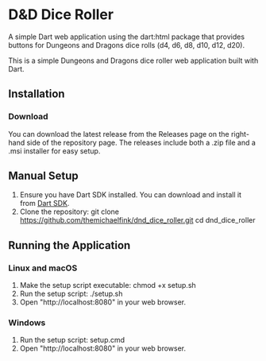 # D&D Dice Roller

A simple Dart web application using the dart:html package that provides buttons for Dungeons and Dragons dice rolls (d4, d6, d8, d10, d12, d20).

This is a simple Dungeons and Dragons dice roller web application built with Dart.

## Installation

### Download

You can download the latest release from the Releases page on the right-hand side of the repository page. The releases include both a .zip file and a .msi installer for easy setup.

## Manual Setup

1. Ensure you have Dart SDK installed. You can download and install it from [Dart SDK](https://dart.dev/get-dart).
2. Clone the repository:
   git clone https://github.com/themichaelfink/dnd_dice_roller.git
   cd dnd_dice_roller

## Running the Application

### Linux and macOS

1. Make the setup script executable:
    chmod +x setup.sh
2. Run the setup script:
    ./setup.sh
3. Open "http://localhost:8080" in your web browser.

### Windows

1. Run the setup script:
    setup.cmd
2. Open "http://localhost:8080" in your web browser.

